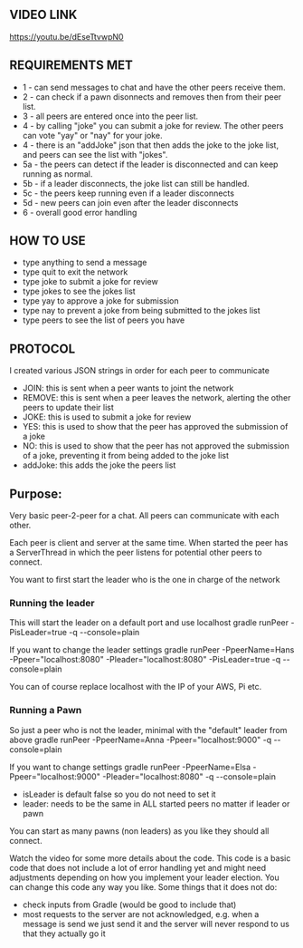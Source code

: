 ## VIDEO LINK
https://youtu.be/dEseTtvwpN0

## REQUIREMENTS MET
- 1 - can send messages to chat and have the other peers receive them.
- 2 - can check if a pawn disonnects and removes then from their peer list.
- 3 - all peers are entered once into the peer list.
- 4 - by calling "joke" you can submit a joke for review. The other peers can vote "yay" or "nay" for your joke.
- 4 - there is an "addJoke" json that then adds the joke to the joke list, and peers can see the list with "jokes".
- 5a - the peers can detect if the leader is disconnected and can keep running as normal.
- 5b - if a leader disconnects, the joke list can still be handled.
- 5c - the peers keep running even if a leader disconnects
- 5d - new peers can join even after the leader disconnects
- 6 - overall good error handling

## HOW TO USE
- type anything to send a message
- type quit to exit the network
- type joke to submit a joke for review
- type jokes to see  the jokes list
- type yay to approve a joke for submission
- type nay to prevent a joke from being submitted to the jokes list
- type peers to see the list of peers you have

## PROTOCOL
I created various JSON strings in order for each peer to communicate
- JOIN: this is sent when a peer wants to joint the network
- REMOVE: this is sent when a peer leaves the network, alerting the other peers to update their list
- JOKE: this is used to submit a joke for review
- YES: this is used to show that the peer has approved the submission of a joke
- NO: this is used to show that the peer has not approved the submission of a joke, preventing it from being added to the joke list
- addJoke: this adds the joke the peers list

## Purpose:
Very basic peer-2-peer for a chat. All peers can communicate with each other. 

Each peer is client and server at the same time. 
When started the peer has a ServerThread in which the peer listens for potential other peers to connect.

You want to first start the leader who is the one in charge of the network

### Running the leader
This will start the leader on a default port and use localhost
	gradle runPeer -PisLeader=true -q --console=plain

If you want to change the leader settings
	gradle runPeer -PpeerName=Hans -Ppeer="localhost:8080" -Pleader="localhost:8080" -PisLeader=true -q --console=plain

You can of course replace localhost with the IP of your AWS, Pi etc. 

### Running a Pawn

So just a peer who is not the leader, minimal with the "default" leader from above
	gradle runPeer -PpeerName=Anna -Ppeer="localhost:9000" -q --console=plain

If you want to change settings
	gradle runPeer -PpeerName=Elsa -Ppeer="localhost:9000" -Pleader="localhost:8080" -q --console=plain

- isLeader is default false so you do not need to set it
- leader: needs to be the same in ALL started peers no matter if leader or pawn

You can start as many pawns (non leaders) as you like they should all connect. 

Watch the video for some more details about the code. 
This code is a basic code that does not include a lot of error handling yet and might need adjustments depending on how you implement your leader election. You can change this code any way you like. 
Some things that it does not do:
- check inputs from Gradle (would be good to include that)
- most requests to the server are not acknowledged, e.g. when a message is send we just send it and the server will never respond to us that they actually go it


